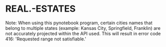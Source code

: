 # REAL.-ESTATES

Note: When using this pynotebook program, certain cities names that belong to multiple states (example: Kansas City, Springfield, Franklin) are not accurately projected within the API used.
This will result in error code 416: 'Requested range not satisfiable.'
